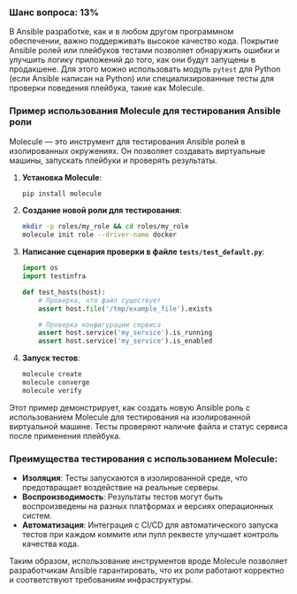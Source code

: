 ### Шанс вопроса: 13%

В Ansible разработке, как и в любом другом программном обеспечении, важно поддерживать высокое качество кода. Покрытие Ansible ролей или плейбуков тестами позволяет обнаружить ошибки и улучшить логику приложений до того, как они будут запущены в продакшене. Для этого можно использовать модуль `pytest` для Python (если Ansible написан на Python) или специализированные тесты для проверки поведения плейбука, такие как Molecule.

### Пример использования Molecule для тестирования Ansible роли

Molecule — это инструмент для тестирования Ansible ролей в изолированных окружениях. Он позволяет создавать виртуальные машины, запускать плейбуки и проверять результаты.

1. **Установка Molecule**:
   ```bash
   pip install molecule
   ```

2. **Создание новой роли для тестирования**:
   ```bash
   mkdir -p roles/my_role && cd roles/my_role
   molecule init role --driver-name docker
   ```

3. **Написание сценария проверки в файле `tests/test_default.py`**:
   ```python
   import os
   import testinfra

   def test_hosts(host):
       # Проверка, что файл существует
       assert host.file('/tmp/example_file').exists

       # Проверка конфигурации сервиса
       assert host.service('my_service').is_running
       assert host.service('my_service').is_enabled
   ```

4. **Запуск тестов**:
   ```bash
   molecule create
   molecule converge
   molecule verify
   ```

Этот пример демонстрирует, как создать новую Ansible роль с использованием Molecule для тестирования на изолированной виртуальной машине. Тесты проверяют наличие файла и статус сервиса после применения плейбука.

### Преимущества тестирования с использованием Molecule:
- **Изоляция**: Тесты запускаются в изолированной среде, что предотвращает воздействие на реальные серверы.
- **Воспроизводимость**: Результаты тестов могут быть воспроизведены на разных платформах и версиях операционных систем.
- **Автоматизация**: Интеграция с CI/CD для автоматического запуска тестов при каждом коммите или пулл реквесте улучшает контроль качества кода.

Таким образом, использование инструментов вроде Molecule позволяет разработчикам Ansible гарантировать, что их роли работают корректно и соответствуют требованиям инфраструктуры.